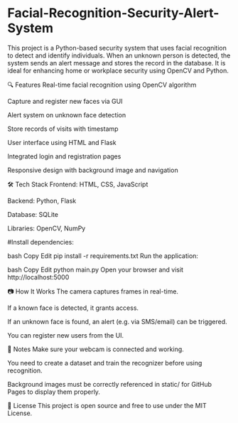 # Facial-Recognition-Security-Alert-System

This project is a Python-based security system that uses facial recognition to detect and identify individuals. When an unknown person is detected, the system sends an alert message and stores the record in the database. It is ideal for enhancing home or workplace security using OpenCV and Python.

🔍 Features
Real-time facial recognition using OpenCV algorithm

Capture and register new faces via GUI

Alert system on unknown face detection

Store records of visits with timestamp

User interface using HTML and Flask

Integrated login and registration pages

Responsive design with background image and navigation

🛠️ Tech Stack
Frontend: HTML, CSS, JavaScript

Backend: Python, Flask

Database: SQLite

Libraries: OpenCV, NumPy

#Install dependencies:

bash
Copy
Edit
pip install -r requirements.txt
Run the application:

bash
Copy
Edit
python main.py
Open your browser and visit http://localhost:5000

📷 How It Works
The camera captures frames in real-time.

If a known face is detected, it grants access.

If an unknown face is found, an alert (e.g. via SMS/email) can be triggered.

You can register new users from the UI.

📌 Notes
Make sure your webcam is connected and working.

You need to create a dataset and train the recognizer before using recognition.

Background images must be correctly referenced in static/ for GitHub Pages to display them properly.

📄 License
This project is open source and free to use under the MIT License.

